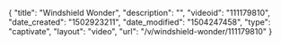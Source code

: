 {
    "title": "Windshield Wonder",
    "description": "",
    "videoid": "111179810",
    "date_created": "1502923211",
    "date_modified": "1504247458",
    "type": "captivate",
    "layout": "video",
    "url": "\/v\/windshield-wonder\/111179810"
}